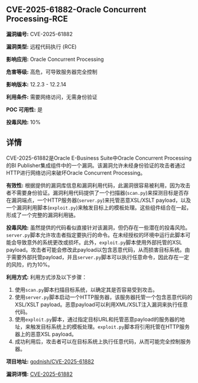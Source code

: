 ## CVE-2025-61882-Oracle Concurrent Processing-RCE

**漏洞编号:** CVE-2025-61882

**漏洞类型:** 远程代码执行 (RCE)

**影响应用:** Oracle Concurrent Processing

**危害等级:** 高危，可导致服务器完全控制

**影响版本:** 12.2.3 - 12.2.14

**利用条件:** 需要网络访问，无需身份验证

**POC 可用性:** 是

**投毒风险:** 10%

## 详情

CVE-2025-61882是Oracle E-Business Suite中Oracle Concurrent Processing的BI Publisher集成组件中的一个漏洞。该漏洞允许未经身份验证的攻击者通过HTTP进行网络访问来破坏Oracle Concurrent Processing。

**有效性:**
根据提供的漏洞库信息和漏洞利用代码，此漏洞很容易被利用，因为攻击者不需要身份验证。漏洞利用代码提供了一个扫描器(`scan.py`)来探测目标是否存在漏洞端点，一个HTTP服务器(`server.py`)来托管恶意XSL/XSLT payload，以及一个漏洞利用脚本(`exploit.py`)来触发目标上的模板处理。这些组件结合在一起，形成了一个完整的漏洞利用链。

**投毒风险:**
虽然提供的代码看似直接针对该漏洞，但仍存在一些潜在的投毒风险。`server.py`脚本允许攻击者指定要执行的命令。在未经授权的环境中运行此脚本可能会导致意外的系统更改或损坏。此外，`exploit.py`脚本使用外部托管的XSL payload。攻击者可能会修改此payload以包含恶意代码，从而损害目标系统。由于需要外部托管payload，并且`server.py`脚本可以执行任意命令，因此存在一定的风险，约为10%。

**利用方式:**
利用方式涉及以下步骤：
1.  使用`scan.py`脚本扫描目标系统，以确定其是否容易受到攻击。
2.  使用`server.py`脚本启动一个HTTP服务器，该服务器托管一个包含恶意代码的XSL/XSLT payload。恶意payload可以利用XML/XSLT注入漏洞来执行任意代码。
3.  使用`exploit.py`脚本，通过指定目标URL和托管恶意payload的服务器的地址，来触发目标系统上的模板处理。`exploit.py`脚本将引用托管在HTTP服务器上的恶意XSL payload。
4.  成功利用后，攻击者可以在目标系统上执行任意代码，从而可能完全控制服务器。

**项目地址:** [godnish/CVE-2025-61882](https://github.com/godnish/CVE-2025-61882)

**漏洞详情:** [CVE-2025-61882](https://nvd.nist.gov/vuln/detail/CVE-2025-61882)
